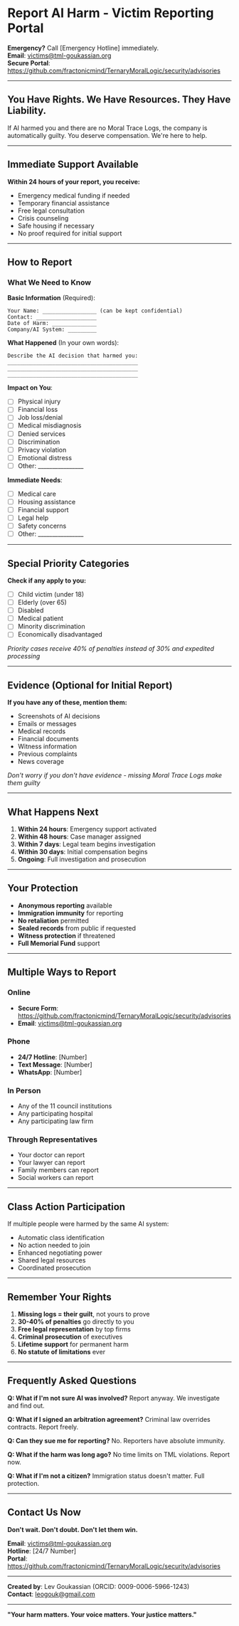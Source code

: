 # Report AI Harm - Victim Reporting Portal

**Emergency?** Call [Emergency Hotline] immediately.  
**Email**: victims@tml-goukassian.org  
**Secure Portal**: https://github.com/fractonicmind/TernaryMoralLogic/security/advisories

---

## You Have Rights. We Have Resources. They Have Liability.

If AI harmed you and there are no Moral Trace Logs, the company is automatically guilty. You deserve compensation. We're here to help.

---

## Immediate Support Available

**Within 24 hours of your report, you receive:**
- Emergency medical funding if needed
- Temporary financial assistance
- Free legal consultation
- Crisis counseling
- Safe housing if necessary
- No proof required for initial support

---

## How to Report

### What We Need to Know

**Basic Information** (Required):
```
Your Name: _________________ (can be kept confidential)
Contact: ___________________
Date of Harm: ______________
Company/AI System: _________
```

**What Happened** (In your own words):
```
Describe the AI decision that harmed you:
_________________________________________
_________________________________________
_________________________________________
```

**Impact on You**:
- [ ] Physical injury
- [ ] Financial loss
- [ ] Job loss/denial
- [ ] Medical misdiagnosis
- [ ] Denied services
- [ ] Discrimination
- [ ] Privacy violation
- [ ] Emotional distress
- [ ] Other: ________________

**Immediate Needs**:
- [ ] Medical care
- [ ] Housing assistance
- [ ] Financial support
- [ ] Legal help
- [ ] Safety concerns
- [ ] Other: ________________

---

## Special Priority Categories

**Check if any apply to you:**
- [ ] Child victim (under 18)
- [ ] Elderly (over 65)
- [ ] Disabled
- [ ] Medical patient
- [ ] Minority discrimination
- [ ] Economically disadvantaged

*Priority cases receive 40% of penalties instead of 30% and expedited processing*

---

## Evidence (Optional for Initial Report)

**If you have any of these, mention them:**
- Screenshots of AI decisions
- Emails or messages
- Medical records
- Financial documents
- Witness information
- Previous complaints
- News coverage

*Don't worry if you don't have evidence - missing Moral Trace Logs make them guilty*

---

## What Happens Next

1. **Within 24 hours**: Emergency support activated
2. **Within 48 hours**: Case manager assigned
3. **Within 7 days**: Legal team begins investigation
4. **Within 30 days**: Initial compensation begins
5. **Ongoing**: Full investigation and prosecution

---

## Your Protection

- **Anonymous reporting** available
- **Immigration immunity** for reporting
- **No retaliation** permitted
- **Sealed records** from public if requested
- **Witness protection** if threatened
- **Full Memorial Fund** support

---

## Multiple Ways to Report

### Online
- **Secure Form**: https://github.com/fractonicmind/TernaryMoralLogic/security/advisories
- **Email**: victims@tml-goukassian.org

### Phone
- **24/7 Hotline**: [Number]
- **Text Message**: [Number]
- **WhatsApp**: [Number]

### In Person
- Any of the 11 council institutions
- Any participating hospital
- Any participating law firm

### Through Representatives
- Your doctor can report
- Your lawyer can report
- Family members can report
- Social workers can report

---

## Class Action Participation

If multiple people were harmed by the same AI system:
- Automatic class identification
- No action needed to join
- Enhanced negotiating power
- Shared legal resources
- Coordinated prosecution

---

## Remember Your Rights

1. **Missing logs = their guilt**, not yours to prove
2. **30-40% of penalties** go directly to you
3. **Free legal representation** by top firms
4. **Criminal prosecution** of executives
5. **Lifetime support** for permanent harm
6. **No statute of limitations** ever

---

## Frequently Asked Questions

**Q: What if I'm not sure AI was involved?**
Report anyway. We investigate and find out.

**Q: What if I signed an arbitration agreement?**
Criminal law overrides contracts. Report freely.

**Q: Can they sue me for reporting?**
No. Reporters have absolute immunity.

**Q: What if the harm was long ago?**
No time limits on TML violations. Report now.

**Q: What if I'm not a citizen?**
Immigration status doesn't matter. Full protection.

---

## Contact Us Now

**Don't wait. Don't doubt. Don't let them win.**

**Email**: victims@tml-goukassian.org  
**Hotline**: [24/7 Number]  
**Portal**: https://github.com/fractonicmind/TernaryMoralLogic/security/advisories

---

**Created by**: Lev Goukassian (ORCID: 0009-0006-5966-1243)  
**Contact**: leogouk@gmail.com

---

**"Your harm matters. Your voice matters. Your justice matters."**

